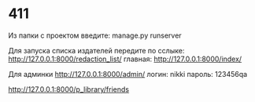 # 411
 
Из папки с проектом введите: manage.py runserver

Для запуска списка издателей передите по сслыке: http://127.0.0.1:8000/redaction_list/ 
главная: http://127.0.0.1:8000/index/

Для админки http://127.0.0.1:8000/admin/
логин: nikki
пароль: 123456qa

http://127.0.0.1:8000/p_library/friends
